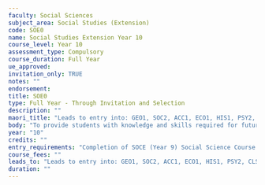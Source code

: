 ```yaml
---
faculty: Social Sciences
subject_area: Social Studies (Extension)
code: SOE0
name: Social Studies Extension Year 10
course_level: Year 10
assessment_type: Compulsory
course_duration: Full Year
ue_approved: 
invitation_only: TRUE
notes: ""
endorsement: 
title: SOE0
type: Full Year - Through Invitation and Selection
description: ""
maori_title: "Leads to entry into: GEO1, SOC2, ACC1, ECO1, HIS1, PSY2, CLS2"
body: "To provide students with knowledge and skills required for future studies in Social Science. To provide students an extension course in Social Sciences as an alternative to SOC0. To provide students with the knowledge and skills required for future studies in Social Science."
year: "10"
credits: ""
entry_requirements: "Completion of SOCE (Year 9) Social Science Course. Students will be selected from performance in SOCE course (Year 9 course)."
course_fees: ""
leads_to: "Leads to entry into: GEO1, SOC2, ACC1, ECO1, HIS1, PSY2, CLS2"
duration: ""
---
```

